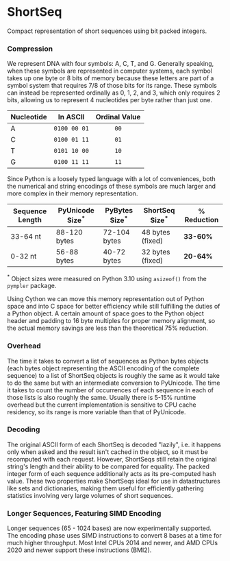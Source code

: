 # ShortSeq
Compact representation of short sequences using bit packed integers.

### Compression

We represent DNA with four symbols: A, C, T, and G. Generally speaking, when these symbols are represented in computer systems, each symbol takes up one byte or 8 bits of memory because these letters are part of a symbol system that requires 7/8 of those bits for its range. These symbols can instead be represented ordinally as 0, 1, 2, and 3, which only requires 2 bits, allowing us to represent 4 nucleotides per byte rather than just one.

| Nucleotide | In ASCII     |  Ordinal Value  |
|------------|--------------|:---------------:|
| A          | `0100 00 01` |      `00`       |
| C          | `0100 01 11` |      `01`       |
| T          | `0101 10 00` |      `10`       |
| G          | `0100 11 11` |      `11`       |

Since Python is a loosely typed language with a lot of conveniences, both the numerical and string encodings of these symbols are much larger and more complex in their memory representation. 

| Sequence Length | PyUnicode Size<sup>*</sup> | PyBytes Size<sup>*</sup> | ShortSeq Size<sup>*</sup> | % Reduction |
|-----------------|----------------------------|--------------------------|---------------------------|-------------|
| 33-64 nt        | 88-120 bytes               | 72-104 bytes             | 48 bytes (fixed)          | **33-60%**  |
| 0-32 nt         | 56-88 bytes                | 40-72 bytes              | 32 bytes (fixed)          | **20-64%**  |

<sup>*</sup> Object sizes were measured on Python 3.10 using `asizeof()` from the `pympler` package.

Using Cython we can move this memory representation out of Python space and into C space for better efficiency while still fulfilling the duties of a Python object. A certain amount of space goes to the Python object header and padding to 16 byte multiples for proper memory alignment, so the actual memory savings are less than the theoretical 75% reduction.

### Overhead
The time it takes to convert a list of sequences as Python bytes objects (each bytes object representing the ASCII encoding of the complete sequence) to a list of ShortSeq objects is roughly the same as it would take to do the same but with an intermediate conversion to PyUnicode. The time it takes to count the number of occurrences of each sequence in each of those lists is also roughly the same. Usually there is 5-15% runtime overhead but the current implementation is sensitive to CPU cache residency, so its range is more variable than that of PyUnicode.

### Decoding
The original ASCII form of each ShortSeq is decoded "lazily", i.e. it happens only when asked and the result isn't cached in the object, so it must be recomputed with each request. However, ShortSeqs still retain the original string's length and their ability to be compared for equality. The packed integer form of each sequence additionally acts as its pre-computed hash value. These two properties make ShortSeqs ideal for use in datastructures like sets and dictionaries, making them useful for efficiently gathering statistics involving very large volumes of short sequences.

### Longer Sequences, Featuring SIMD Encoding
Longer sequences (65 - 1024 bases) are now experimentally supported. The encoding phase uses SIMD instructions to convert 8 bases at a time for much higher throughput. Most Intel CPUs 2014 and newer, and AMD CPUs 2020 and newer support these instructions (BMI2). 